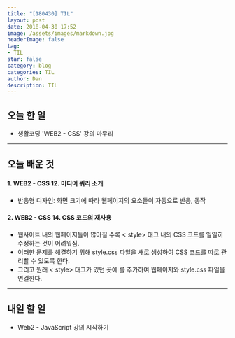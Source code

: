 ```yaml
---
title: "[180430] TIL"
layout: post
date: 2018-04-30 17:52
image: /assets/images/markdown.jpg
headerImage: false
tag:
- TIL
star: false
category: blog
categories: TIL
author: Dan
description: TIL
---
```


## 오늘 한 일

* 생활코딩 'WEB2 - CSS' 강의 마무리

---
## 오늘 배운 것

#### 1. WEB2 - CSS 12. 미디어 쿼리 소개
* 반응형 디자인: 화면 크기에 따라 웹페이지의 요소들이 자동으로 반응, 동작

#### 2. WEB2 - CSS 14. CSS 코드의 재사용
* 웹사이트 내의 웹페이지들이 많아질 수록 < style> 태그 내의 CSS 코드를 일일히 수정하는 것이 어려워짐.
* 이러한 문제를 해결하기 위해 style.css 파일을 새로 생성하여 CSS 코드를 따로 관리할 수 있도록 한다.
* 그리고 원래 < style> 태그가 있던 곳에 <link rel="stylesheet" href="style.css"> 를 추가하여 웹페이지와 style.css 파일을 연결한다.


---
## 내일 할 일

* Web2 - JavaScript 강의 시작하기
